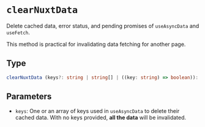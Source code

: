 # `clearNuxtData`

Delete cached data, error status, and pending promises of `useAsyncData` and `useFetch`.

This method is practical for invalidating data fetching for another page.

## Type

```ts
clearNuxtData (keys?: string | string[] | ((key: string) => boolean)): void
```

## Parameters

* `keys`: One or an array of keys used in `useAsyncData` to delete their cached data. With no keys provided, **all the data** will be invalidated.
